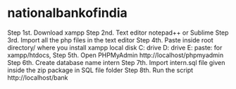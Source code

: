 # nationalbankofindia

Step 1st. Download xampp
Step 2nd. Text editor notepad++ or Sublime
Step 3rd. Import all the php files in the text editor
Step 4th. Paste inside root directory/ where you install xampp local disk C: drive D: drive E: paste: for xampp/htdocs,
Step 5th. Open PHPMyAdmin http://localhost/phpmyadmin
Step 6th. Create database name intern
Step 7th. Import intern.sql file given inside the zip package in SQL file folder
Step 8th. Run the script http://localhost/bank
